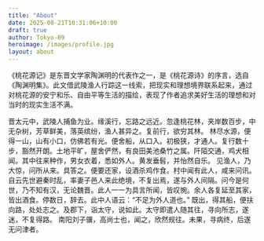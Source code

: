 ```yaml
---
title: "About"
date: 2025-08-21T10:31:06+10:00
draft: true
author: Tokyo-09
heroimage: /images/profile.jpg
layout: about
---
```


《桃花源记》是东晋文学家陶渊明的代表作之一，是《桃花源诗》的序言，选自《陶渊明集》。此文借武陵渔人行踪这一线索，把现实和理想境界联系起来，通过对桃花源的安宁和乐、自由平等生活的描绘，表现了作者追求美好生活的理想和对当时的现实生活不满。

晋太元中，武陵人捕鱼为业。缘溪行，忘路之远近。忽逢桃花林，夹岸数百步，中无杂树，芳草鲜美，落英缤纷，渔人甚异之。复前行，欲穷其林。
林尽水源，便得一山，山有小口，仿佛若有光。便舍船，从口入。初极狭，才通人。复行数十步，豁然开朗。土地平旷，屋舍俨然，有良田美池桑竹之属。阡陌交通，鸡犬相闻。其中往来种作，男女衣着，悉如外人。黄发垂髫，并怡然自乐。
见渔人，乃大惊，问所从来。具答之。便要还家，设酒杀鸡作食。村中闻有此人，咸来问讯。自云先世避秦时乱，率妻子邑人来此绝境，不复出焉，遂与外人间隔。问今是何世，乃不知有汉，无论魏晋。此人一一为具言所闻，皆叹惋。余人各复延至其家，皆出酒食。停数日，辞去。此中人语云：“不足为外人道也。”
既出，得其船，便扶向路，处处志之。及郡下，诣太守，说如此。太守即遣人随其往，寻向所志，遂迷，不复得路。
南阳刘子骥，高尚士也，闻之，欣然规往。未果，寻病终，后遂无问津者。
